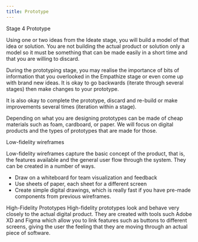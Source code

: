 ```yaml
---
title: Prototype
---
```


Stage 4 Prototype

Using one or two ideas from the Ideate stage, you will build a model of that idea or solution. You are not building the actual product or solution only a model so it must be something that can be made easily in a short time and that you are willing to discard.

During the prototyping stage, you may realise the importance of bits of information that you overlooked in the Empathize stage or even come up with brand new ideas. It is okay to go backwards (iterate through several stages) then make changes to your prototype. 

It is also okay to complete the prototype, discard and re-build or make improvements several times (iteration within a stage).

Depending on what you are designing prototypes can be made of cheap materials such as foam, cardboard, or paper. We will focus on digital products and the types of prototypes that are made for those.

Low-fidelity wireframes

Low-fidelity wireframes capture the basic concept of the product, that is, the features available and the general user flow through the system. They can be created in a number of ways.
* Draw on a whiteboard for team visualization and feedback
* Use sheets of paper, each sheet for a different screen
* Create simple digital drawings, which is really fast if you have pre-made components from previous wireframes.



High-Fidelity Prototypes
High-fidelity prototypes look and behave very closely to the actual digital product. They are created with tools such Adobe XD and Figma which allow you to link features such as buttons to different screens, giving the user the feeling that they are moving through an actual piece of software.


